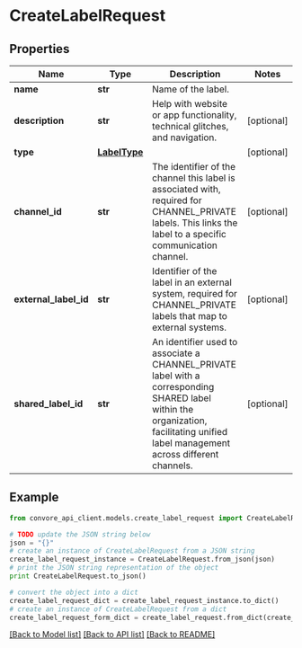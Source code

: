 # CreateLabelRequest


## Properties

Name | Type | Description | Notes
------------ | ------------- | ------------- | -------------
**name** | **str** | Name of the label. | 
**description** | **str** | Help with website or app functionality, technical glitches, and navigation. | [optional] 
**type** | [**LabelType**](LabelType.md) |  | [optional] 
**channel_id** | **str** | The identifier of the channel this label is associated with, required for CHANNEL_PRIVATE labels. This links the label to a specific communication channel. | [optional] 
**external_label_id** | **str** | Identifier of the label in an external system, required for CHANNEL_PRIVATE labels that map to external systems. | [optional] 
**shared_label_id** | **str** | An identifier used to associate a CHANNEL_PRIVATE label with a corresponding SHARED label within the organization, facilitating unified label management across different channels. | [optional] 

## Example

```python
from convore_api_client.models.create_label_request import CreateLabelRequest

# TODO update the JSON string below
json = "{}"
# create an instance of CreateLabelRequest from a JSON string
create_label_request_instance = CreateLabelRequest.from_json(json)
# print the JSON string representation of the object
print CreateLabelRequest.to_json()

# convert the object into a dict
create_label_request_dict = create_label_request_instance.to_dict()
# create an instance of CreateLabelRequest from a dict
create_label_request_form_dict = create_label_request.from_dict(create_label_request_dict)
```
[[Back to Model list]](../README.md#documentation-for-models) [[Back to API list]](../README.md#documentation-for-api-endpoints) [[Back to README]](../README.md)



